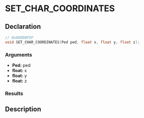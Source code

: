# SET_CHAR_COORDINATES

## Declaration
```cpp
// 0x689D0F5F
void SET_CHAR_COORDINATES(Ped ped, float x, float y, float z);
```

### Arguments
- **Ped:** ped
- **float:** x
- **float:** y
- **float:** z

### Results

## Description
